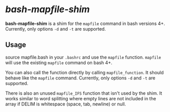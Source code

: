 # *bash-mapfile-shim*

**bash-mapfile-shim** is a shim for the `mapfile` command in bash versions 4+.
Currently, only options `-d` and `-t` are supported.

## Usage

source mapfile.bash in your `.bashrc` and use the `mapfile` function.
`mapfile` will use the existing `mapfile` command on bash 4+.

You can also call the function directly by calling `mapfile_function`.
It should behave like the `mapfile` command.
Currently, only options `-d` and `-t` are supported.

There is also an unused `mapfile_IFS` function that isn't used by the shim.
It works similar to word splitting where empty lines are not included
in the array if DELIM is whitespace (space, tab, newline) or null.
